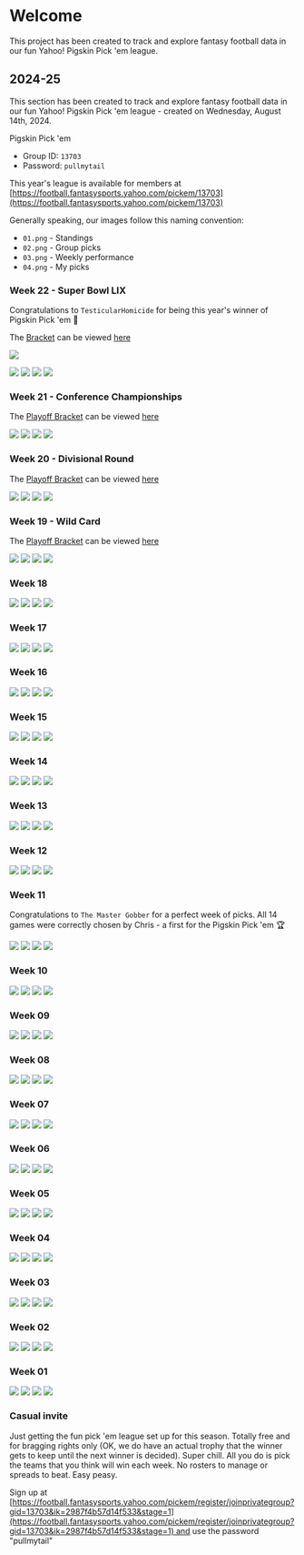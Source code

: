 # Welcome
This project has been created to track and explore fantasy football data in our fun Yahoo! Pigskin Pick 'em league.

## 2024-25

This section has been created to track and explore fantasy football data in our fun Yahoo! Pigskin Pick 'em league - created on Wednesday, August 14th, 2024.

Pigskin Pick 'em

- Group ID: `13703`
- Password: `pullmytail`

This year's league is available for members at [https://football.fantasysports.yahoo.com/pickem/13703](https://football.fantasysports.yahoo.com/pickem/13703)

Generally speaking, our images follow this naming convention:

- `01.png` - Standings
- `02.png` - Group picks
- `03.png` - Weekly performance
- `04.png` - My picks

### Week 22 - Super Bowl LIX

Congratulations to `TesticularHomicide` for being this year's winner of Pigskin Pick 'em 🏉

The [Bracket](https://www.nfl.com/playoffs/bracket/) can be viewed [here](https://www.nfl.com/playoffs/bracket/)

![ ](./week-22/bracket.png)

![ ](./week-21/01.png)
![ ](./week-21/02.png)
![ ](./week-21/03.png)
![ ](./week-21/04.png)

### Week 21 - Conference Championships

The [Playoff Bracket](https://www.nfl.com/playoffs/bracket/) can be viewed [here](https://www.nfl.com/playoffs/bracket/)

![ ](./week-21/01.png)
![ ](./week-21/02.png)
![ ](./week-21/03.png)
![ ](./week-21/04.png)

### Week 20 - Divisional Round

The [Playoff Bracket](https://www.nfl.com/playoffs/bracket/) can be viewed [here](https://www.nfl.com/playoffs/bracket/)

![ ](./week-20/01.png)
![ ](./week-20/02.png)
![ ](./week-20/03.png)
![ ](./week-20/04.png)

### Week 19 - Wild Card

The [Playoff Bracket](https://www.nfl.com/playoffs/bracket/) can be viewed [here](https://www.nfl.com/playoffs/bracket/)

![ ](./week-19/01.png)
![ ](./week-19/02.png)
![ ](./week-19/03.png)
![ ](./week-19/04.png)

### Week 18

![ ](./week-18/01.png)
![ ](./week-18/02.png)
![ ](./week-18/03.png)
![ ](./week-18/04.png)

### Week 17

![ ](./week-17/01.png)
![ ](./week-17/02.png)
![ ](./week-17/03.png)
![ ](./week-17/04.png)

### Week 16

![ ](./week-16/01.png)
![ ](./week-16/02.png)
![ ](./week-16/03.png)
![ ](./week-16/04.png)

### Week 15

![ ](./week-15/01.png)
![ ](./week-15/02.png)
![ ](./week-15/03.png)
![ ](./week-15/04.png)

### Week 14

![ ](./week-14/01.png)
![ ](./week-14/02.png)
![ ](./week-14/03.png)
![ ](./week-14/04.png)

### Week 13

![ ](./week-13/01.png)
![ ](./week-13/02.png)
![ ](./week-13/03.png)
![ ](./week-13/04.png)

### Week 12

![ ](./week-12/01.png)
![ ](./week-12/02.png)
![ ](./week-12/03.png)
![ ](./week-12/04.png)

### Week 11

Congratulations to `The Master Gobber` for a perfect week of picks. All 14 games were correctly chosen by Chris - a first for the Pigskin Pick 'em 🏆

![ ](./week-11/01.png)
![ ](./week-11/02.png)
![ ](./week-11/03.png)
![ ](./week-11/04.png)

### Week 10

![ ](./week-10/01.png)
![ ](./week-10/02.png)
![ ](./week-10/03.png)
![ ](./week-10/04.png)

### Week 09

![ ](./week-09/01.png)
![ ](./week-09/02.png)
![ ](./week-09/03.png)
![ ](./week-09/04.png)

### Week 08

![ ](./week-08/01.png)
![ ](./week-08/02.png)
![ ](./week-08/03.png)
![ ](./week-08/04.png)

### Week 07

![ ](./week-07/01.png)
![ ](./week-07/02.png)
![ ](./week-07/03.png)
![ ](./week-07/04.png)

### Week 06

![ ](./week-06/01.png)
![ ](./week-06/02.png)
![ ](./week-06/03.png)
![ ](./week-06/04.png)

### Week 05

![ ](./week-05/01.png)
![ ](./week-05/02.png)
![ ](./week-05/03.png)
![ ](./week-05/04.png)

### Week 04

![ ](./week-04/01.png)
![ ](./week-04/02.png)
![ ](./week-04/03.png)
![ ](./week-04/04.png)

### Week 03

![ ](./week-03/01.png)
![ ](./week-03/02.png)
![ ](./week-03/03.png)
![ ](./week-03/04.png)

### Week 02

![ ](./week-02/01.png)
![ ](./week-02/02.png)
![ ](./week-02/03.png)
![ ](./week-02/04.png)

### Week 01

![ ](./week-01/01.png)
![ ](./week-01/02.png)
![ ](./week-01/03.png)
![ ](./week-01/04.png)

### Casual invite

Just getting the fun pick 'em league set up for this season. Totally free and for bragging rights only (OK, we do have an actual trophy that the winner gets to keep until the next winner is decided). Super chill. All you do is pick the teams that you think will win each week. No rosters to manage or spreads to beat. Easy peasy.

Sign up at [https://football.fantasysports.yahoo.com/pickem/register/joinprivategroup?gid=13703&ik=2987f4b57d14f533&stage=1](https://football.fantasysports.yahoo.com/pickem/register/joinprivategroup?gid=13703&ik=2987f4b57d14f533&stage=1) and use the password "pullmytail"
